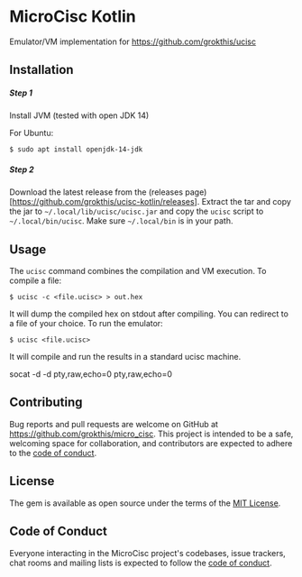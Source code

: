 # MicroCisc Kotlin

Emulator/VM implementation for https://github.com/grokthis/ucisc

## Installation

##### Step 1

Install JVM (tested with open JDK 14)

For Ubuntu:
```
$ sudo apt install openjdk-14-jdk
```

##### Step 2

Download the latest release from the
(releases page)[https://github.com/grokthis/ucisc-kotlin/releases].
Extract the tar and copy the jar to `~/.local/lib/ucisc/ucisc.jar`
and copy the `ucisc` script to `~/.local/bin/ucisc`. Make sure `~/.local/bin`
is in your path.

## Usage

The `ucisc` command combines the compilation and VM execution. To compile
a file:

```
$ ucisc -c <file.ucisc> > out.hex
```

It will dump the compiled hex on stdout after compiling. You can redirect to
a file of your choice. To run the emulator:

```
$ ucisc <file.ucisc>
```

It will compile and run the results in a standard ucisc machine.

socat -d -d pty,raw,echo=0 pty,raw,echo=0

## Contributing

Bug reports and pull requests are welcome on GitHub at https://github.com/grokthis/micro_cisc. This project is intended to be a safe, welcoming space for collaboration, and contributors are expected to adhere to the [code of conduct](https://github.com/grokthis/micro_cisc/blob/master/CODE_OF_CONDUCT.md).

## License

The gem is available as open source under the terms of the [MIT License](https://opensource.org/licenses/MIT).

## Code of Conduct

Everyone interacting in the MicroCisc project's codebases, issue trackers, chat rooms and mailing lists is expected to follow the [code of conduct](CODE_OF_CONDUCT.md).
